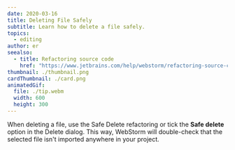 ```yaml
---
date: 2020-03-16
title: Deleting File Safely
subtitle: Learn how to delete a file safely.
topics:
  - editing
author: er
seealso:
  - title: Refactoring source code
    href: "https://www.jetbrains.com/help/webstorm/refactoring-source-code.html#"
thumbnail: ./thumbnail.png
cardThumbnail: ./card.png
animatedGif:
  file: ./tip.webm
  width: 600
  height: 300
---
```


When deleting a file, use the Safe Delete refactoring or tick the **Safe delete** option in the Delete dialog. This way, WebStorm will double-check that the selected file isn't imported anywhere in your project.
